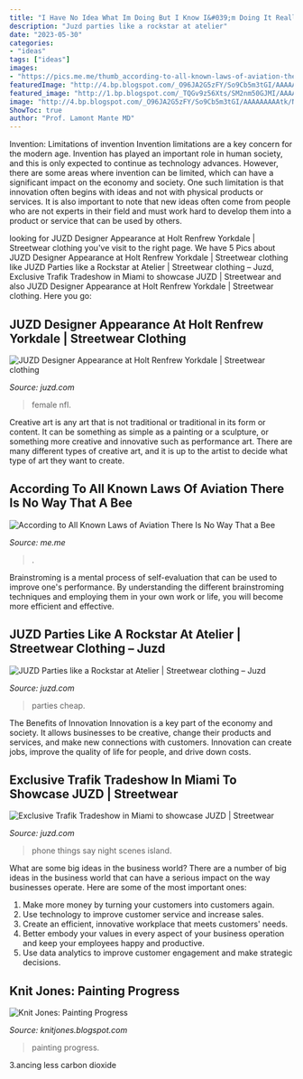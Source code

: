```yaml
---
title: "I Have No Idea What Im Doing But I Know I&#039;m Doing It Really Well Gif ~ According To All Known Laws Of Aviation There Is No Way That A Bee"
description: "Juzd parties like a rockstar at atelier"
date: "2023-05-30"
categories:
- "ideas"
tags: ["ideas"]
images:
- "https://pics.me.me/thumb_according-to-all-known-laws-of-aviation-there-is-no-65586634.png"
featuredImage: "http://4.bp.blogspot.com/_O96JA2G5zFY/So9Cb5m3tGI/AAAAAAAAAtk/NOyw1mYp578/s400/DSC_0452.jpg"
featured_image: "http://1.bp.blogspot.com/_TQGv9z56Xts/SM2nm50GJMI/AAAAAAAAASk/cnsupVz7Ry4/s400/popart.jpg"
image: "http://4.bp.blogspot.com/_O96JA2G5zFY/So9Cb5m3tGI/AAAAAAAAAtk/NOyw1mYp578/s400/DSC_0452.jpg"
ShowToc: true
author: "Prof. Lamont Mante MD"
---
```



Invention: Limitations of invention
Invention limitations are a key concern for the modern age. Invention has played an important role in human society, and this is only expected to continue as technology advances. However, there are some areas where invention can be limited, which can have a significant impact on the economy and society. One such limitation is that innovation often begins with ideas and not with physical products or services. It is also important to note that new ideas often come from people who are not experts in their field and must work hard to develop them into a product or service that can be used by others.

	

		
looking for JUZD Designer Appearance at Holt Renfrew Yorkdale | Streetwear clothing you've visit to the right page. We have 5 Pics about JUZD Designer Appearance at Holt Renfrew Yorkdale | Streetwear clothing like JUZD Parties like a Rockstar at Atelier | Streetwear clothing – Juzd, Exclusive Trafik Tradeshow in Miami to showcase JUZD | Streetwear and also JUZD Designer Appearance at Holt Renfrew Yorkdale | Streetwear clothing. Here you go:
		
    
## JUZD Designer Appearance At Holt Renfrew Yorkdale | Streetwear Clothing

<img loading=lazy src="http://1.bp.blogspot.com/_O96JA2G5zFY/SOxEeR_h89I/AAAAAAAAAQE/YLeenzR-rCc/s400/female-juzd-bag.png" onerror="this.onerror=null;this.src='https://tse3.mm.bing.net/th?id=OIP.Dc0xbKIxk7gvLLiGP60zdAAAAA&amp;pid=15.1';" alt="JUZD Designer Appearance at Holt Renfrew Yorkdale | Streetwear clothing">

_Source: juzd.com_

>female nfl. 

	

Creative art is any art that is not traditional or traditional in its form or content. It can be something as simple as a painting or a sculpture, or something more creative and innovative such as performance art. There are many different types of creative art, and it is up to the artist to decide what type of art they want to create.

    
## According To All Known Laws Of Aviation There Is No Way That A Bee

<img loading=lazy src="https://pics.me.me/thumb_according-to-all-known-laws-of-aviation-there-is-no-65586634.png" onerror="this.onerror=null;this.src='https://tse4.mm.bing.net/th?id=OIP.D6c0QXUowjEbW8x9hHH9YwAAAA&amp;pid=15.1';" alt="According to All Known Laws of Aviation There Is No Way That a Bee">

_Source: me.me_

>. 

	

Brainstroming is a mental process of self-evaluation that can be used to improve one's performance. By understanding the different brainstroming techniques and employing them in your own work or life, you will become more efficient and effective.

    
## JUZD Parties Like A Rockstar At Atelier | Streetwear Clothing – Juzd

<img loading=lazy src="http://4.bp.blogspot.com/_O96JA2G5zFY/So9Cb5m3tGI/AAAAAAAAAtk/NOyw1mYp578/s400/DSC_0452.jpg" onerror="this.onerror=null;this.src='https://tse4.mm.bing.net/th?id=OIP.yMLUGA240s2SyPeXu8RohwAAAA&amp;pid=15.1';" alt="JUZD Parties like a Rockstar at Atelier | Streetwear clothing – Juzd">

_Source: juzd.com_

>parties cheap. 

	

The Benefits of Innovation
Innovation is a key part of the economy and society. It allows businesses to be creative, change their products and services, and make new connections with customers. Innovation can create jobs, improve the quality of life for people, and drive down costs.

    
## Exclusive Trafik Tradeshow In Miami To Showcase JUZD | Streetwear

<img loading=lazy src="http://1.bp.blogspot.com/_TQGv9z56Xts/SM2nm50GJMI/AAAAAAAAASk/cnsupVz7Ry4/s400/popart.jpg" onerror="this.onerror=null;this.src='https://tse3.mm.bing.net/th?id=OIP.lQdbWvOGuVV-pd72oe2H3gAAAA&amp;pid=15.1';" alt="Exclusive Trafik Tradeshow in Miami to showcase JUZD | Streetwear">

_Source: juzd.com_

>phone things say night scenes island. 

	

What are some big ideas in the business world?
There are a number of big ideas in the business world that can have a serious impact on the way businesses operate. Here are some of the most important ones: 
1. Make more money by turning your customers into customers again.
2. Use technology to improve customer service and increase sales.
3. Create an efficient, innovative workplace that meets customers' needs.
4. Better embody your values in every aspect of your business operation and keep your employees happy and productive.
5. Use data analytics to improve customer engagement and make strategic decisions.

    
## Knit Jones: Painting Progress

<img loading=lazy src="http://2.bp.blogspot.com/_X5gvFBIH7fo/S6K8Ba3soLI/AAAAAAAACqc/JDzXlRjcLAk/w1200-h630-p-k-nu/IMG_2388.JPG" onerror="this.onerror=null;this.src='https://tse3.mm.bing.net/th?id=OIP.9u4MOLsKJdqLXIGpXaFlbwHaD4&amp;pid=15.1';" alt="Knit Jones: Painting Progress">

_Source: knitjones.blogspot.com_

>painting progress. 

	

3.ancing less carbon dioxide 

